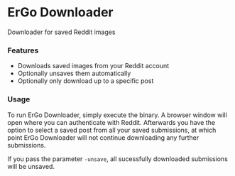 # ErGo Downloader
Downloader for saved Reddit images


### Features
- Downloads saved images from your Reddit account
- Optionally unsaves them automatically
- Optionally only download up to a specific post

### Usage

To run ErGo Downloader, simply execute the binary. A browser window will open where you can authenticate with Reddit. Afterwards you have the option to select a saved post from all your saved submissions, at which point ErGo Downloader will not continue downloading any further submissions.

If you pass the parameter `-unsave`, all sucessfully downloaded submissions will be unsaved.
